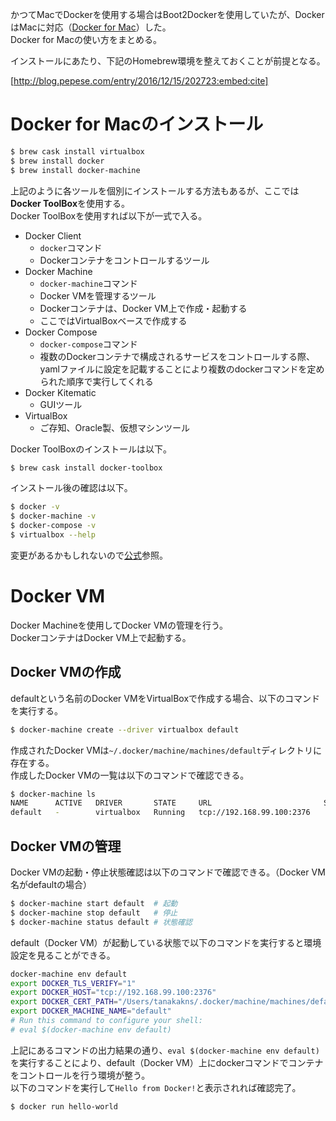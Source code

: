 かつてMacでDockerを使用する場合はBoot2Dockerを使用していたが、DockerはMacに対応（[Docker for Mac](https://docs.docker.com/docker-for-mac/)）した。  
Docker for Macの使い方をまとめる。

インストールにあたり、下記のHomebrew環境を整えておくことが前提となる。

[http://blog.pepese.com/entry/2016/12/15/202723:embed:cite]

# Docker for Macのインストール

```bash
$ brew cask install virtualbox
$ brew install docker
$ brew install docker-machine
```

上記のように各ツールを個別にインストールする方法もあるが、ここでは**Docker ToolBox**を使用する。  
Docker ToolBoxを使用すれば以下が一式で入る。

- Docker Client
    - ```docker```コマンド
    - Dockerコンテナをコントロールするツール
- Docker Machine
    - ```docker-machine```コマンド
    - Docker VMを管理するツール
    - Dockerコンテナは、Docker VM上で作成・起動する
    - ここではVirtualBoxベースで作成する
- Docker Compose
    - ```docker-compose```コマンド
    - 複数のDockerコンテナで構成されるサービスをコントロールする際、yamlファイルに設定を記載することにより複数のdockerコマンドを定められた順序で実行してくれる
- Docker Kitematic
    - GUIツール
- VirtualBox
    - ご存知、Oracle製、仮想マシンツール

Docker ToolBoxのインストールは以下。

```bash
$ brew cask install docker-toolbox
```

インストール後の確認は以下。

```bash
$ docker -v
$ docker-machine -v
$ docker-compose -v
$ virtualbox --help
```

変更があるかもしれないので[公式](https://docs.docker.com/docker-for-mac/)参照。

# Docker VM

Docker Machineを使用してDocker VMの管理を行う。  
DockerコンテナはDocker VM上で起動する。

## Docker VMの作成

defaultという名前のDocker VMをVirtualBoxで作成する場合、以下のコマンドを実行する。

```bash
$ docker-machine create --driver virtualbox default
```

作成されたDocker VMは```~/.docker/machine/machines/default```ディレクトリに存在する。  
作成したDocker VMの一覧は以下のコマンドで確認できる。

```bash
$ docker-machine ls
NAME      ACTIVE   DRIVER       STATE     URL                         SWARM   DOCKER    ERRORS
default   -        virtualbox   Running   tcp://192.168.99.100:2376           v1.12.4  
```

## Docker VMの管理

Docker VMの起動・停止状態確認は以下のコマンドで確認できる。（Docker VM名がdefaultの場合）

```bash
$ docker-machine start default  # 起動
$ docker-machine stop default   # 停止
$ docker-machine status default # 状態確認
```

default（Docker VM）が起動している状態で以下のコマンドを実行すると環境設定を見ることができる。

```bash
docker-machine env default
export DOCKER_TLS_VERIFY="1"
export DOCKER_HOST="tcp://192.168.99.100:2376"
export DOCKER_CERT_PATH="/Users/tanakakns/.docker/machine/machines/default"
export DOCKER_MACHINE_NAME="default"
# Run this command to configure your shell:
# eval $(docker-machine env default)
```

上記にあるコマンドの出力結果の通り、```eval $(docker-machine env default)``` を実行することにより、default（Docker VM）上にdockerコマンドでコンテナをコントロールを行う環境が整う。  
以下のコマンドを実行して```Hello from Docker!```と表示されれば確認完了。

```bash
$ docker run hello-world
```
